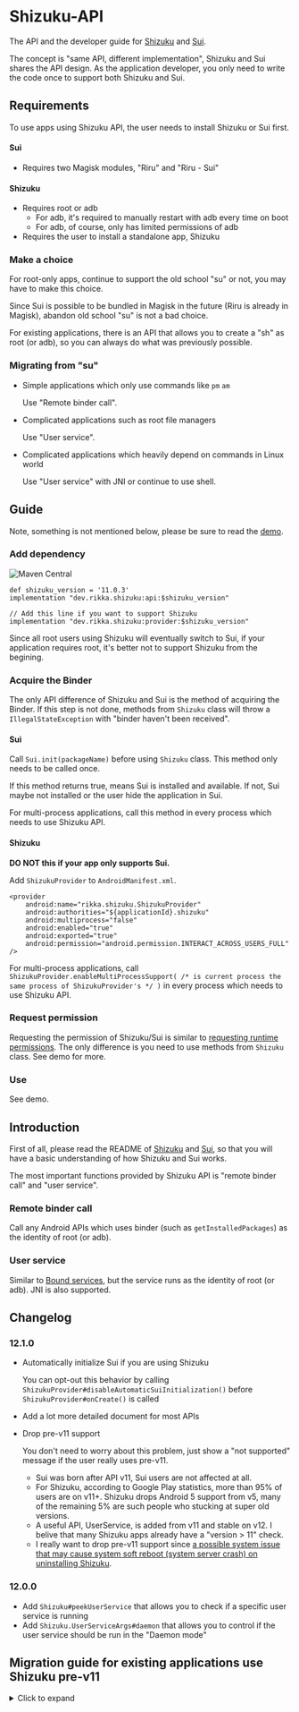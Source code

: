 # Shizuku-API

The API and the developer guide for [Shizuku](https://github.com/RikkaApps/Shizuku) and [Sui](https://github.com/RikkaApps/Sui).

The concept is "same API, different implementation", Shizuku and Sui shares the API design. As the application developer, you only need to write the code once to support both Shizuku and Sui.

## Requirements

To use apps using Shizuku API, the user needs to install Shizuku or Sui first.

#### Sui

- Requires two Magisk modules, "Riru" and "Riru - Sui"

#### Shizuku

- Requires root or adb
  - For adb, it's required to manually restart with adb every time on boot
  - For adb, of course, only has limited permissions of adb
- Requires the user to install a standalone app, Shizuku

### Make a choice

For root-only apps, continue to support the old school "su" or not, you may have to make this choice.

Since Sui is possible to be bundled in Magisk in the future (Riru is already in Magisk), abandon old school "su" is not a bad choice.

For existing applications, there is an API that allows you to create a "sh" as root (or adb), so you can always do what was previously possible.

### Migrating from "su"

* Simple applications which only use commands like `pm` `am`

  Use "Remote binder call".

* Complicated applications such as root file managers

  Use "User service".

* Complicated applications which heavily depend on commands in Linux world

  Use "User service" with JNI or continue to use shell.

## Guide

Note, something is not mentioned below, please be sure to read the [demo](https://github.com/RikkaApps/Shizuku-API/tree/master/demo).

### Add dependency

![Maven Central](https://img.shields.io/maven-central/v/dev.rikka.shizuku/api)

   
```
def shizuku_version = '11.0.3'
implementation "dev.rikka.shizuku:api:$shizuku_version"

// Add this line if you want to support Shizuku
implementation "dev.rikka.shizuku:provider:$shizuku_version"
```

Since all root users using Shizuku will eventually switch to Sui, if your application requires root, it's better not to support Shizuku from the begining.

### Acquire the Binder

The only API difference of Shizuku and Sui is the method of acquiring the Binder. If this step is not done, methods from `Shizuku` class will throw a `IllegalStateException` with "binder haven't been received".

#### Sui

Call `Sui.init(packageName)` before using `Shizuku` class. This method only needs to be called once.

If this method returns true, means Sui is installed and available. If not, Sui maybe not installed or the user hide the application in Sui.

For multi-process applications, call this method in every process which needs to use Shizuku API.

#### Shizuku

**DO NOT this if your app only supports Sui.**

Add `ShizukuProvider` to `AndroidManifest.xml`.

```
<provider
    android:name="rikka.shizuku.ShizukuProvider"
    android:authorities="${applicationId}.shizuku"
    android:multiprocess="false"
    android:enabled="true"
    android:exported="true"
    android:permission="android.permission.INTERACT_ACROSS_USERS_FULL" />
```

For multi-process applications, call `ShizukuProvider.enableMultiProcessSupport( /* is current process the same process of ShizukuProvider's */ )` in every process which needs to use Shizuku API.

### Request permission

Requesting the permission of Shizuku/Sui is similar to [requesting runtime permissions](https://developer.android.com/training/permissions/requesting). The only difference is you need to use methods from `Shizuku` class. See demo for more.

### Use

See demo.

## Introduction

First of all, please read the README of [Shizuku](https://github.com/RikkaApps/Shizuku) and [Sui](https://github.com/RikkaApps/Sui), so that you will have a basic understanding of how Shizuku and Sui works.

The most important functions provided by Shizuku API is "remote binder call" and "user service". 

### Remote binder call

Call any Android APIs which uses binder (such as `getInstalledPackages`) as the identity of root (or adb).

### User service

Similar to [Bound services](https://developer.android.com/guide/components/bound-services), but the service runs as the identity of root (or adb). JNI is also supported.

## Changelog

### 12.1.0

- Automatically initialize Sui if you are using Shizuku
  
  You can opt-out this behavior by calling `ShizukuProvider#disableAutomaticSuiInitialization()` before `ShizukuProvider#onCreate()` is called

- Add a lot more detailed document for most APIs
- Drop pre-v11 support
  
  You don't need to worry about this problem, just show a "not supported" message if the user really uses pre-v11.
  
  - Sui was born after API v11, Sui users are not affected at all.
  - For Shizuku, according to Google Play statistics, more than 95% of users are on v11+. Shizuku drops Android 5 support from v5, many of the remaining 5% are such people who stucking at super old versions.
  - A useful API, UserService, is added from v11 and stable on v12. I belive that many Shizuku apps already have a "version > 11" check.
  - I really want to drop pre-v11 support since [a possible system issue that may cause system soft reboot (system server crash) on uninstalling Shizuku](https://github.com/RikkaApps/Shizuku/issues/83).

### 12.0.0

- Add `Shizuku#peekUserService` that allows you to check if a specific user service is running
- Add `Shizuku.UserServiceArgs#daemon` that allows you to control if the user service should be run in the "Daemon mode"

## Migration guide for existing applications use Shizuku pre-v11
<details>
  <summary>Click to expand</summary>

### Changes

- Dependency changed (see Guide below)
- Self-implemented permission is used from v11, the API is same to runtime permission (see demo, and existing runtime permission still works)
- Package name is rename to `rikka.shizuku` (replace all `moe.shizuku.api.` to `rikka.shizuku.`)
- `ShizukuService` class is renamed to `Shizuku`
- Methods in `Shizuku` class now throw `RuntimeException` rather than `RemoteException` like other Android APIs
- Listeners are moved from `ShizukuProvider` class to `Shizuku` class

### Add support for Sui

- Call `Sui#init()`
- It's better to use check Sui with `Sui#isSui` before using Shizuku only methods in `ShizukuProvider`

</details>
